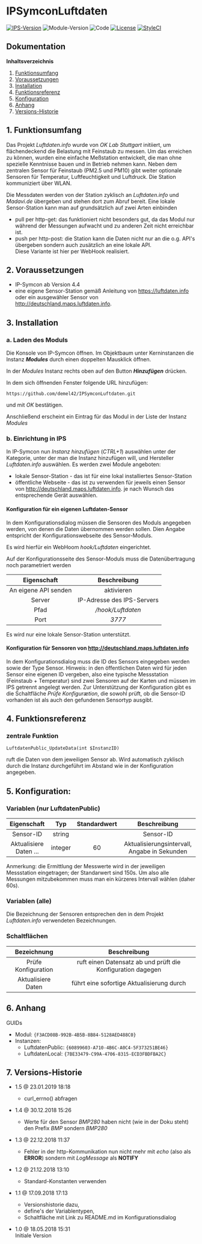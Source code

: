 # IPSymconLuftdaten

[![IPS-Version](https://img.shields.io/badge/Symcon_Version-4.4+-red.svg)](https://www.symcon.de/service/dokumentation/entwicklerbereich/sdk-tools/sdk-php/)
![Module-Version](https://img.shields.io/badge/Modul_Version-1.5-blue.svg)
![Code](https://img.shields.io/badge/Code-PHP-blue.svg)
[![License](https://img.shields.io/badge/License-CC%20BY--NC--SA%204.0-green.svg)](https://creativecommons.org/licenses/by-nc-sa/4.0/)
[![StyleCI](https://github.styleci.io/repos/134040833/shield?branch=master)](https://github.styleci.io/repos/134040833)

## Dokumentation

**Inhaltsverzeichnis**

1. [Funktionsumfang](#1-funktionsumfang)
2. [Voraussetzungen](#2-voraussetzungen)
3. [Installation](#3-installation)
4. [Funktionsreferenz](#4-funktionsreferenz)
5. [Konfiguration](#5-konfiguration)
6. [Anhang](#6-anhang)
7. [Versions-Historie](#7-versions-historie)

## 1. Funktionsumfang

Das Projekt _Luftdaten.info_ wurde von _OK Lab Stuttgart_ initiiert, um flächendeckend die Belastung mit Feinstaub zu messen. Um das erreichen zu können, wurden eine einfache Meßstation entwickelt, die man ohne spezielle Kenntnisse bauen und in Betrieb nehmen kann. Neben dem zentralen Sensor für Feinstaub (PM2.5 und PM10) gibt weiter optionale Sensoren für Temperatur, Luftfeuchtigkeit und Luftdruck. Die Station kommuniziert über WLAN.

Die Messdaten werden von der Station zyklisch an _Luftdaten.info_ und _Madavi.de_ übergeben und stehen dort zum Abruf bereit.
Eine lokale Sensor-Station kann man auf grundsätzlich auf zwei Arten einbinden
 - pull per http-get: das funktioniert nicht besonders gut, da das Modul nur während der Messungen aufwacht und zu anderen Zeit nicht erreichbar ist.
 - push per http-post: die Station kann die Daten nicht nur an die o.g. API's übergeben sondern auch zusätzlich an eine lokale API.<br>
   Diese Variante ist hier per WebHook realisiert.

## 2. Voraussetzungen

 - IP-Symcon ab Version 4.4
 - eine eigene Sensor-Station gemäß Anleitung von https://luftdaten.info oder ein ausgewähler Sensor von http://deutschland.maps.luftdaten.info.

## 3. Installation

### a. Laden des Moduls

Die Konsole von IP-Symcon öffnen. Im Objektbaum unter Kerninstanzen die Instanz __*Modules*__ durch einen doppelten Mausklick öffnen.

In der _Modules_ Instanz rechts oben auf den Button __*Hinzufügen*__ drücken.

In dem sich öffnenden Fenster folgende URL hinzufügen:

`https://github.com/demel42/IPSymconLuftdaten.git`

und mit _OK_ bestätigen.

Anschließend erscheint ein Eintrag für das Modul in der Liste der Instanz _Modules_

### b. Einrichtung in IPS

In IP-Symcon nun _Instanz hinzufügen_ (_CTRL+1_) auswählen unter der Kategorie, unter der man die Instanz hinzufügen will, und Hersteller _Luftdaten.info_ auswählen.
Es werden zwei Module angeboten:
 - lokale Sensor-Station - das ist für eine lokal installiertes Sensor-Station
 - öffentliche Webseite - das ist zu verwenden für jeweils einen Sensor von http://deutschland.maps.luftdaten.info.
je nach Wunsch das entsprechende Gerät auswählen.

#### Konfiguration für ein eigenen Luftdaten-Sensor

In dem Konfigurationsdialog müssen die Sensoren des Moduls angegeben werden, von denen die Daten übernommen werden sollen. Dien Angabe entspricht der Konfigurationswebseite des Sensor-Moduls.

Es wird hierfür ein WebHoom _hook/Luftdaten_ eingerichtet.

Auf der Konfigurationsseite des Sensor-Moduls muss die Datenübertragung noch parametriert werden

| Eigenschaft               | Beschreibung |
| :-----------------------: | :----------------------------------------------------------------------------------------------------------: |
| An eigene API senden      | aktivieren |
| Server	                | IP-Adresse des IPS-Servers |
| Pfad	                    | _/hook/Luftdaten_ |
| Port	                    | _3777_ |

Es wird nur eine lokale Sensor-Station unterstützt.

#### Konfiguration für Sensoren von http://deutschland.maps.luftdaten.info

In dem Konfigurationsdialog muss die ID des Sensors eingegeben werden sowie der Type Sensor. Hinweis: in den öffentlichen Daten wird für jeden Sensor eine eigenen ID vergeben, also eine typische Messstation (Feinstaub + Temperatur) sind zwei Sensoren auf der Karten und müssen im IPS getrennt angelegt werden.
Zur Unterstützung der Konfiguration gibt es die Schaltfläche _Prüfe Konfigurætion_, die sowohl prüft, ob die Sensor-ID vorhanden ist als auch den gefundenen Sensortyp ausgibt.

## 4. Funktionsreferenz

### zentrale Funktion

`LuftdatenPublic_UpdateData(int $InstanzID)`

ruft die Daten von dem jeweiligen Sensor ab. Wird automatisch zyklisch durch die Instanz durchgeführt im Abstand wie in der Konfiguration angegeben.

## 5. Konfiguration:

### Variablen (nur LuftdatenPublic)

| Eigenschaft               | Typ      | Standardwert | Beschreibung |
| :-----------------------: | :-----:  | :----------: | :----------------------------------------------------------------------------------------------------------: |
| Sensor-ID                 | string   |              | Sensor-ID |
| Aktualisiere Daten ...    | integer  | 60           |  Aktualisierungsintervall, Angabe in Sekunden |

Anmerkung: die Ermittlung der Messwerte wird in der jeweiligen Messstation eingetragen; der Standarwert sind 150s. Um also alle Messungen mitzubekommen muss man ein kürzeres Intervall wählen (daher 60s).

### Variablen (alle)

Die Bezeichnung der Sensoren entsprechen den in dem Projekt _Luftdaten.info_ verwendeten Bezeichnungen.

### Schaltflächen

| Bezeichnung                  | Beschreibung |
| :--------------------------: | :------------------------------------------------: |
| Prüfe Konfiguration          | ruft einen Datensatz ab und prüft die Konfiguration dagegen |
| Aktualisiere Daten           | führt eine sofortige Aktualisierung durch |

## 6. Anhang

GUIDs

- Modul: `{F3ACD08B-992B-4B5B-8B84-5128AED488C0}`
- Instanzen:
  - LuftdatenPublic: `{60899603-A710-4B6C-A0C4-5F373251BE46}`
  - LuftdatenLocal: `{7BE33479-C99A-4706-8315-ECD3FBDFBA2C}`

## 7. Versions-Historie

- 1.5 @ 23.01.2019 18:18<br>
  - curl_errno() abfragen

- 1.4 @ 30.12.2018 15:26<br>
  - Werte für den Sensor _BMP280_ haben nicht (wie in der Doku steht) den Prefix _BMP_ sondern _BMP280_

- 1.3 @ 22.12.2018 11:37<br>
  - Fehler in der http-Kommunikation nun nicht mehr mit _echo_ (also als **ERROR**) sondern mit _LogMessage_ als **NOTIFY**

- 1.2 @ 21.12.2018 13:10<br>
  - Standard-Konstanten verwenden

- 1.1 @ 17.09.2018 17:13<br>
  - Versionshistorie dazu,
  - define's der Variablentypen,
  - Schaltfläche mit Link zu README.md im Konfigurationsdialog

- 1.0 @ 18.05.2018 15:31<br>
   Initiale Version
